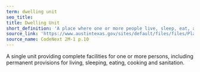 ```yaml
---
term: dwelling unit
seo_title: 
title: Dwelling Unit
short_definition: 'A place where one or more people live, sleep, eat, and shower.'
source_link: 'https://www.austintexas.gov/sites/default/files/files/Planning/CodeNEXT/ALDC_PRD_23_LandDevelopmentCode_Combined_2017_0130_web.pdf'
source_name: CodeNext 2M-1 p.10
---
```



A single unit providing complete facilities for one or more persons, including permanent provisions for living, sleeping, eating, cooking and sanitation.